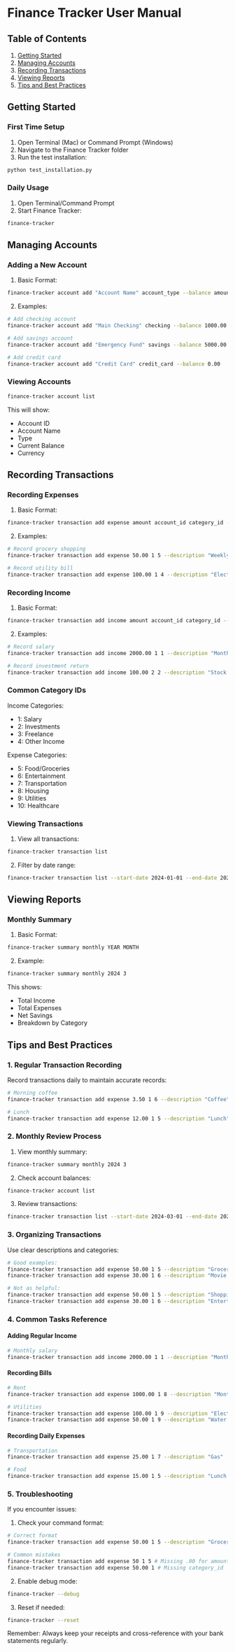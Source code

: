 # Finance Tracker User Manual

## Table of Contents
1. [Getting Started](#getting-started)
2. [Managing Accounts](#managing-accounts)
3. [Recording Transactions](#recording-transactions)
4. [Viewing Reports](#viewing-reports)
5. [Tips and Best Practices](#tips-and-best-practices)

## Getting Started

### First Time Setup

1. Open Terminal (Mac) or Command Prompt (Windows)
2. Navigate to the Finance Tracker folder
3. Run the test installation:
```bash
python test_installation.py
```

### Daily Usage

1. Open Terminal/Command Prompt
2. Start Finance Tracker:
```bash
finance-tracker
```

## Managing Accounts

### Adding a New Account

1. Basic Format:
```bash
finance-tracker account add "Account Name" account_type --balance amount
```

2. Examples:
```bash
# Add checking account
finance-tracker account add "Main Checking" checking --balance 1000.00

# Add savings account
finance-tracker account add "Emergency Fund" savings --balance 5000.00

# Add credit card
finance-tracker account add "Credit Card" credit_card --balance 0.00
```

### Viewing Accounts

```bash
finance-tracker account list
```

This will show:
- Account ID
- Account Name
- Type
- Current Balance
- Currency

## Recording Transactions

### Recording Expenses

1. Basic Format:
```bash
finance-tracker transaction add expense amount account_id category_id --description "description"
```

2. Examples:
```bash
# Record grocery shopping
finance-tracker transaction add expense 50.00 1 5 --description "Weekly groceries"

# Record utility bill
finance-tracker transaction add expense 100.00 1 4 --description "Electricity bill"
```

### Recording Income

1. Basic Format:
```bash
finance-tracker transaction add income amount account_id category_id --description "description"
```

2. Examples:
```bash
# Record salary
finance-tracker transaction add income 2000.00 1 1 --description "Monthly salary"

# Record investment return
finance-tracker transaction add income 100.00 2 2 --description "Stock dividend"
```

### Common Category IDs

Income Categories:
- 1: Salary
- 2: Investments
- 3: Freelance
- 4: Other Income

Expense Categories:
- 5: Food/Groceries
- 6: Entertainment
- 7: Transportation
- 8: Housing
- 9: Utilities
- 10: Healthcare

### Viewing Transactions

1. View all transactions:
```bash
finance-tracker transaction list
```

2. Filter by date range:
```bash
finance-tracker transaction list --start-date 2024-01-01 --end-date 2024-03-31
```

## Viewing Reports

### Monthly Summary

1. Basic Format:
```bash
finance-tracker summary monthly YEAR MONTH
```

2. Example:
```bash
finance-tracker summary monthly 2024 3
```

This shows:
- Total Income
- Total Expenses
- Net Savings
- Breakdown by Category

## Tips and Best Practices

### 1. Regular Transaction Recording

Record transactions daily to maintain accurate records:
```bash
# Morning coffee
finance-tracker transaction add expense 3.50 1 6 --description "Coffee"

# Lunch
finance-tracker transaction add expense 12.00 1 5 --description "Lunch"
```

### 2. Monthly Review Process

1. View monthly summary:
```bash
finance-tracker summary monthly 2024 3
```

2. Check account balances:
```bash
finance-tracker account list
```

3. Review transactions:
```bash
finance-tracker transaction list --start-date 2024-03-01 --end-date 2024-03-31
```

### 3. Organizing Transactions

Use clear descriptions and categories:
```bash
# Good examples:
finance-tracker transaction add expense 50.00 1 5 --description "Grocery shopping at Walmart"
finance-tracker transaction add expense 30.00 1 6 --description "Movie ticket - Avatar"

# Not as helpful:
finance-tracker transaction add expense 50.00 1 5 --description "Shopping"
finance-tracker transaction add expense 30.00 1 6 --description "Entertainment"
```

### 4. Common Tasks Reference

#### Adding Regular Income
```bash
# Monthly salary
finance-tracker transaction add income 2000.00 1 1 --description "Monthly salary"
```

#### Recording Bills
```bash
# Rent
finance-tracker transaction add expense 1000.00 1 8 --description "Monthly rent"

# Utilities
finance-tracker transaction add expense 100.00 1 9 --description "Electricity bill"
finance-tracker transaction add expense 50.00 1 9 --description "Water bill"
```

#### Recording Daily Expenses
```bash
# Transportation
finance-tracker transaction add expense 25.00 1 7 --description "Gas"

# Food
finance-tracker transaction add expense 15.00 1 5 --description "Lunch at cafe"
```

### 5. Troubleshooting

If you encounter issues:

1. Check your command format:
```bash
# Correct format
finance-tracker transaction add expense 50.00 1 5 --description "Groceries"

# Common mistakes
finance-tracker transaction add expense 50 1 5 # Missing .00 for amount
finance-tracker transaction add expense 50.00 1 # Missing category_id
```

2. Enable debug mode:
```bash
finance-tracker --debug
```

3. Reset if needed:
```bash
finance-tracker --reset
```

Remember: Always keep your receipts and cross-reference with your bank statements regularly.
